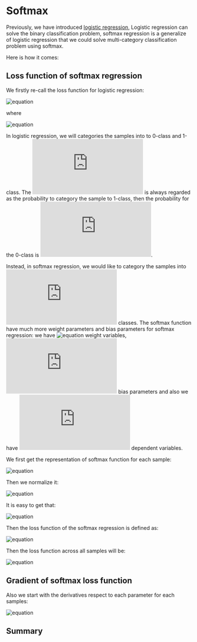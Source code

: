 # Softmax

Previously, we have introduced [logistic regression](https://github.com/chenxingwei/machine_learning_from_scratch/blob/master/algorithm/3.logisticRegression.md),
Logistic regression can solve the binary classification problem, softmax regression is a generalize of logistic regression that we could solve multi-category
classification problem using softmax.

Here is how it comes:

## Loss function of softmax regression

We firstly re-call the loss function for logistic regression:

![equation](http://latex.codecogs.com/gif.latex?J(\theta)=-\sum_{i=1}^{n}(y_ilog(a_i)+(1-y_i)log(1-a_i)))

where

![equation](http://latex.codecogs.com/gif.latex?a_i=\frac{1}{1+e^{-x_i\theta}})

In logistic regression, we will categories the samples into to 0-class and 1-class. The ![equation](http://latex.codecogs.com/gif.latex?a_i) is always regarded as the probability to category the sample to 1-class, then the probability for the 0-class is ![equation](http://latex.codecogs.com/gif.latex?1-a_i). 

Instead, in softmax regression, we would like to category the samples into ![equation](http://latex.codecogs.com/gif.latex?K) classes. The softmax function have much more weight parameters and bias parameters for softmax regression: we have ![equation](http://latex.codecogs.com/gif.latex?m\times{K}) weight variables, ![equation](http://latex.codecogs.com/gif.latex?K) bias parameters and also we have ![equation](http://latex.codecogs.com/gif.latex?K) dependent variables.

We first get the representation of softmax function for each sample:

![equation](http://latex.codecogs.com/gif.latex?a_{ik}=\sum_{j=1}^{m}x_{ij}w_{jk}+b_k=\sum_{j=1}^{m+1}x_{ij}\theta_{jk},k=1,2,...,K)

Then we normalize it:

![equation](http://latex.codecogs.com/gif.latex?s_{ij}=\frac{e^{a_{ij}}}{\sum_{k=1}^{K}e^{a_{ik}}})

It is easy to get that:

![equation](http://latex.codecogs.com/gif.latex?\sum_{k=1}^{K}s_{ik}=1)

Then the loss function of the softmax regression is defined as:

![equation](http://latex.codecogs.com/gif.latex?J(\theta;x_i)=-\sum_{k=1}^{K}y_{k}log(s_{ik}))

Then the loss function across all samples will be:

![equation](http://latex.codecogs.com/gif.latex?J(\theta)=-\sum_{i=1}^{n}\sum_{k=1}^{K}y_{ik}log(s_{ik}))


## Gradient of softmax loss function

Also we start with the derivatives respect to each parameter for each samples:

![equation](http://latex.codecogs.com/gif.latex?\frac{\partial{J(\theta;x_i)}}{\partial{\theta_j}})




## Summary


